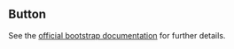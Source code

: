 ## Button

See the 
[official bootstrap documentation](http://v4-alpha.getbootstrap.com/components/buttons/)
 for further details.